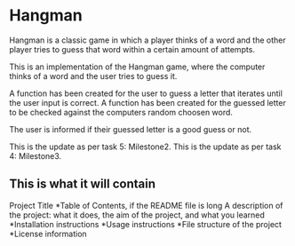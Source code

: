 # Hangman
Hangman is a classic game in which a player thinks of a word and the other player tries to guess that word within a certain amount of attempts.

This is an implementation of the Hangman game, where the computer thinks of a word and the user tries to guess it. 

A function has been created for the user to guess a letter that iterates until the user input is correct.
A function has been created for the guessed letter to be checked against the computers random choosen word. 

The user is informed if their guessed letter is a good guess or not.

This is the update as per task 5: Milestone2.
This is the update as per task 4: Milestone3.


## This is what it will contain
Project Title
*Table of Contents, if the README file is long
A description of the project: what it does, the aim of the project, and what you learned
*Installation instructions
*Usage instructions
*File structure of the project
*License information
